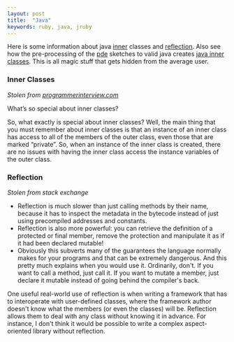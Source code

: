 ```yaml
---
layout: post
title:  "Java"
keywords: ruby, java, jruby
---
```

Here is some information about java [inner][inner] classes and [reflection][reflection]. Also see how the pre-processing of the [pde][pde] sketches to valid java creates [java inner classes][pde]. This is all magic stuff that gets hidden from the average user.

### Inner Classes ###

_Stolen from [programmerinterview.com][programmerinterview.com]_

What’s so special about inner classes?

So, what exactly is special about inner classes? Well, the main thing that you must remember about inner classes is that an instance of an inner class has access to all of the members of the outer class, even those that are marked “private”. So, when an instance of the inner class is created, there are no issues with having the inner class access the instance variables of the outer class.

### Reflection ###

_Stolen from stack exchange_

* Reflection is much slower than just calling methods by their name, because it has to inspect the metadata in the bytecode instead of just using precompiled addresses and constants.
* Reflection is also more powerful: you can retrieve the definition of a protected or final member, remove the protection and manipulate it as if it had been declared mutable!
* Obviously this subverts many of the guarantees the language normally makes for your programs and that can be extremely dangerous.
And this pretty much explains when you would use it. Ordinarily, don't. If you want to call a method, just call it. If you want to mutate a member, just declare it mutable instead of going behind the compiler's back.

One useful real-world use of reflection is when writing a framework that has to interoperate with user-defined classes, where the framework author doesn't know what the members (or even the classes) will be. Reflection allows them to deal with any class without knowing it in advance. For instance, I don't think it would be possible to write a complex aspect-oriented library without reflection.

[reflection]:https://docs.oracle.com/javase/tutorial/reflect/
[inner]:https://docs.oracle.com/javase/tutorial/java/javaOO/innerclasses.html
[pde]:{{site.github.url}}/magic/processing.html
[programmerinterview.com]:https://www.programmerinterview.com/index.php/java-questions/java-inner-class-example/
